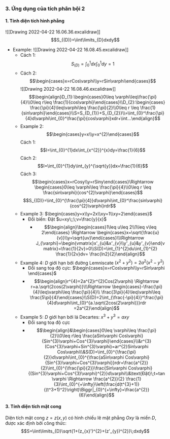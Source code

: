 ### 3. Ứng dụng của tích phân bội 2
#### 1. Tính diện tích hình phẳng
![[Drawing 2022-04-22 16.06.36.excalidraw]]
$$S_{(D)}=\iint\limits_{D}dxdy$$
- Example: ![[Drawing 2022-04-22 16.08.45.excalidraw]]
	- Cách 1: $$S_{(D)}=\int_{0}^{1}dx\int_{0}^{1}dy=1$$
	- Cách 2: $$\begin{cases}x=rCos\varphi\\y=rSin\varphi\end{cases}$$
		![[Drawing 2022-04-22 16.08.46.excalidraw]]
		$$\begin{align}D_{1}:\begin{cases}0\leq \varphi\leq\frac{\pi}{4}\\0\leq r\leq \frac{1}{cos\varphi}\end{cases}\\D_{2}:\begin{cases} \frac{\pi}{4}\leq\varphi\leq \frac{\pi}{2}\\0\leq r \leq \frac{1}{sin\varphi}\end{cases}\\S=S_{D_{1}}+S_{D_{2}}\\=\int_{0}^\frac{\pi}{4}d\varphi\int_{0}^\frac{\pi}{cos\varphi}xdr+\int...\end{align}$$
	- Example 2: $$\begin{cases}y=x\\y=x^{2}\end{cases}$$
		Cách 1:
		$$I=\int_{0}^{1}dx\int_{x^{2}}^{x}dy=\frac{1}{6}$$
		Cách 2:
		$$I=\int_{0}^{1}dy\int_{y}^{\sqrt{y}}dx=\frac{1}{6}$$
		Cách 3:
		$$\begin{cases}x=rCosy\\y=rSiny\end{cases}\Rightarrow \begin{cases}0\leq \varphi\leq \frac{\pi}{4}\\0\leq r \leq \frac{sin\varphi}{cos^{2}\varphi}\end{cases}$$
		$$S_{(D)}=\int_{0}^{\frac{\pi}{4}}d\varphi\int_{0}^\frac{sin\varphi}{cos^{2}\varphi}rdr$$
	- Example 3: $\begin{cases}y=x\\y=2x\\xy=1\\xy=2\end{cases}$
		- Đổi biến: Đặt $u=xy\;;\;v=\frac{y}{x}$ 
			- $$\begin{align}\begin{cases}1\leq u\leq 2\\1\leq v\leq 2\end{cases} \Rightarrow \begin{cases}x=\sqrt{\frac{u}{v}}\\y=\sqrt{uv}\end{cases}\\\Rightarrow J_{\varphi}=\begin{vmatrix}x'_{u}&x'_{v}\\y'_{u}&y'_{v}\end{vmatrix}=\frac{1}{2v}>0\\S(D)=\int_{1}^{2}du\int_{1}^{2} \frac{1}{2v}dv= \frac{ln2}{2}\end{align}$$ 
	- Example 4: $D$ giới hạn bởi đường Lemniscate $(x^{2}+y^{2})=2a^{2}(x^{2}-y^{2})$ 
		- Đổi sang toạ độ cực: $\begin{cases}x=rCos\varphi\\y=rSin\varphi \end{cases}$ 
		- $$\begin{align}r^{4}=2a^{2}r^{2}Cos(2\varphi) \Rightarrow r=a.\sqrt{2cos(2\varphi)}\\\Rightarrow \begin{cases}-\frac{\pi}{4}\leq\varphi\leq \frac{\pi}{4}\\ \frac{3\pi}{4}\leq\varphi\leq \frac{5\pi}{4}\end{cases}\\S(D)=2\int_{\frac{-\pi}{4}}^\frac{\pi}{4}d\varphi\int_{0}^{a.\sqrt{2cos(2\varphi)}}rdr =2a^{2}\end{align}$$
	- Example 5: $D$ giới hạn bởi lá Decartes: $x^{3}+y^{3}=axy$ 
		- Đổi sang toạ độ cực
		- $$\begin{align}&\begin{cases}0\leq \varphi\leq \frac{\pi}{2}\\0\leq r\leq \frac{aSin\varphi Cos\varphi}{Sin^{3}\varphi+Cos^{3}\varphi}\end{cases}\\&r^{3}(Cos^{3}\varphi+Sin^{3}\varphi)=ar^{2}Sin\varphi Cos\varphi\\&S(D)=\int_{0}^{\frac{\pi}{2}}d\varphi\int_{0}^{\frac{aSin\varphi Cos\varphi}{Sin^{3}\varphi+Cos^{3}\varphi}}rdr=\frac{a^{2}}{2}\int_{0}^{\frac{\pi}{2}}\frac{Sin\varphi Cos\varphi}{(Sin^{3}\varphi+Cos^{3}\varphi)^{2}}d\varphi\\&\text{Đặt}\;t=tan\varphi \Rightarrow \frac{a^{2}}{2} \frac{1}{3}\int_{0}^{+\infty}\left(\frac{d(t^{3}+1)}{(t^3+1)^2}\right)\Biggr|_{0}^{+\infty}=\frac{a^{2}}{6}\end{align}$$
#### 3. Tính diện tích mặt cong
Diện tích mặt cong $z=z(x,y)$ có hình chiếu lê mặt phẳng $Oxy$ là miền $D$, được xác định bởi công thức:$$S=\iint\limits_{D}\sqrt{1+(z_{x}')^{2}+(z'_{y})^{2}}\;dxdy$$
